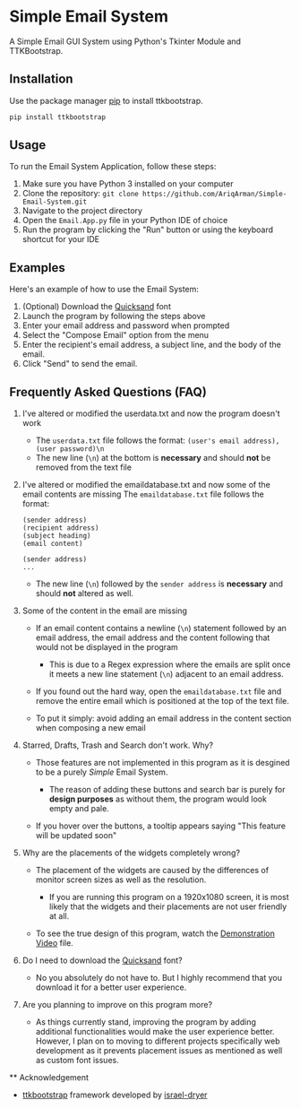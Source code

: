 # Simple Email System

A Simple Email GUI System using Python's Tkinter Module and TTKBootstrap.

## Installation

Use the package manager [pip](https://pip.pypa.io/en/stable/) to install ttkbootstrap.
```bash
pip install ttkbootstrap
```
## Usage
To run the Email System Application, follow these steps:
1. Make sure you have Python 3 installed on your computer 
2. Clone the repository: `git clone https://github.com/AriqArman/Simple-Email-System.git`
3. Navigate to the project directory
4. Open the `Email.App.py` file in your Python IDE of choice
5. Run the program by clicking the "Run" button or using the keyboard shortcut for your IDE

## Examples
Here's an example of how to use the Email System:
1. (Optional) Download the [Quicksand](https://fonts.google.com/specimen/Quicksand) font 
2. Launch the program by following the steps above
3. Enter your email address and password when prompted
4. Select the "Compose Email" option from the menu
5. Enter the recipient's email address, a subject line, and the body of the email.
6. Click "Send" to send the email.

## Frequently Asked Questions (FAQ)
1. I've altered or modified the userdata.txt and now the program doesn't work
    - The `userdata.txt` file follows the format:
    `(user's email address),(user password)\n`
    - The new line (`\n`) at the bottom is **necessary** and should **not** be removed from the text file

2. I've altered or modified the emaildatabase.txt and now some of the email contents are missing
    The `emaildatabase.txt` file follows the format:
      ```
      (sender address)
      (recipient address)
      (subject heading)
      (email content)

      (sender address)
      ...
      ```
    - The new line (`\n`) followed by the `sender address` is **necessary** and should **not** altered as well. 

3. Some of the content in the email are missing
      - If an email content contains a newline (`\n`) statement followed by an email address, the email address and the content following that would not be displayed in the program 
        - This is due to a Regex expression where the emails are split once it meets a new line statement (`\n`) adjacent to an email address. 
        
      - If you found out the hard way, open the `emaildatabase.txt` file and remove the entire email which is positioned at the top of the text file.
      
      - To put it simply: avoid adding an email address in the content section when composing a new email

4. Starred, Drafts, Trash and Search don't work. Why?
      - Those features are not implemented in this program as it is desgined to be a purely _Simple_ Email System. 
      
        - The reason of adding these buttons and search bar is purely for **design purposes** as without them, the program would look empty and pale.
        
      - If you hover over the buttons, a tooltip appears saying "This feature will be updated soon"

5. Why are the placements of the widgets completely wrong?
      - The placement of the widgets are caused by the differences of monitor screen sizes as well as the resolution. 
        - If you are running this program on a 1920x1080 screen, it is most likely that the widgets and their placements are not user friendly at all. 
        
      - To see the true design of this program, watch the [Demonstration Video](https://drive.google.com/file/d/1JSLp86hZY9spXKnWaTiS9D-OKBjLAi6p/view?usp=sharing) file.
 
6. Do I need to download the [Quicksand](https://fonts.google.com/specimen/Quicksand) font?
    - No you absolutely do not have to. But I highly recommend that you download it for a better user experience.

7. Are you planning to improve on this program more?
    - As things currently stand, improving the program by adding additional functionalities would make the user experience better. However, I plan on to moving to different projects specifically web development as it prevents placement issues as mentioned as well as custom font issues.

** Acknowledgement
- [ttkbootstrap](https://github.com/israel-dryer/ttkbootstrap/) framework developed by [israel-dryer](https://github.com/israel-dryer)

